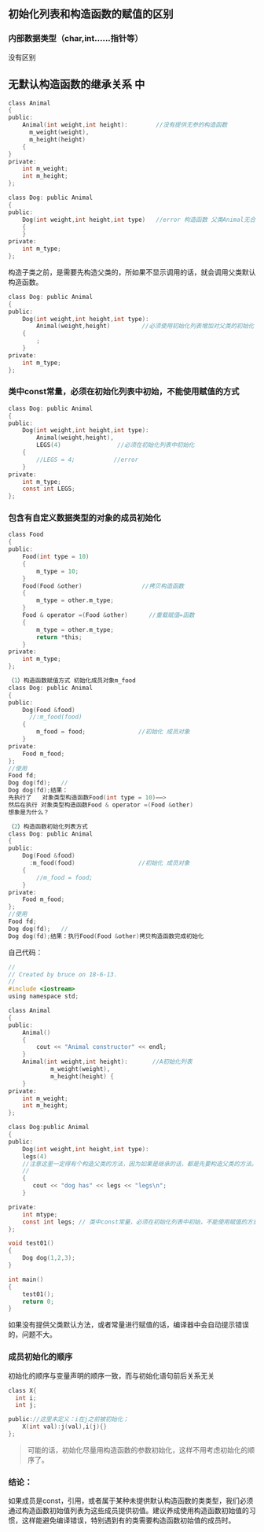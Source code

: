 ## 初始化列表和构造函数的赋值的区别

### 内部数据类型（char,int......指针等）

没有区别

## 无默认构造函数的继承关系 中

```c
class Animal
{
public:
    Animal(int weight,int height):        //没有提供无参的构造函数 
      m_weight(weight),
      m_height(height)
    {
}
private:
    int m_weight;
    int m_height;
};

class Dog: public Animal
{
public:
    Dog(int weight,int height,int type)   //error 构造函数 父类Animal无合适构造函数
    {
    }
private:
    int m_type;
};
```

构造子类之前，是需要先构造父类的，所如果不显示调用的话，就会调用父类默认构造函数。

```c
class Dog: public Animal
{
public:
    Dog(int weight,int height,int type):
        Animal(weight,height)         //必须使用初始化列表增加对父类的初始化
    {
        ;
    }
private:
    int m_type;
};
```

### 类中const常量，必须在初始化列表中初始，不能使用赋值的方式

```c
class Dog: public Animal
{
public:
    Dog(int weight,int height,int type):
        Animal(weight,height), 
        LEGS(4)                //必须在初始化列表中初始化
    {
        //LEGS = 4;           //error
    }
private:
    int m_type;
    const int LEGS;
};
```

### 包含有自定义数据类型的对象的成员初始化

```c
class Food
{
public:
    Food(int type = 10)
    {
        m_type = 10;
    }
    Food(Food &other)                 //拷贝构造函数
    {
        m_type = other.m_type;
    }
    Food & operator =(Food &other)      //重载赋值=函数
    {
        m_type = other.m_type;
        return *this;
    }
private:
    int m_type;
};

（1）构造函数赋值方式 初始化成员对象m_food
class Dog: public Animal
{
public:
    Dog(Food &food)
      //:m_food(food)  
    {
        m_food = food;               //初始化 成员对象
    }
private:
    Food m_food;
};
//使用
Food fd;
Dog dog(fd);   //
Dog dog(fd);结果：
先执行了   对象类型构造函数Food(int type = 10)——> 
然后在执行 对象类型构造函数Food & operator =(Food &other)
想象是为什么？

（2）构造函数初始化列表方式
class Dog: public Animal
{
public:
    Dog(Food &food)
      :m_food(food)                  //初始化 成员对象
    {
        //m_food = food;               
    }
private:
    Food m_food;
};
//使用
Food fd;
Dog dog(fd);   //
Dog dog(fd);结果：执行Food(Food &other)拷贝构造函数完成初始化
```





自己代码：

```c
//
// Created by bruce on 18-6-13.
//
#include <iostream>
using namespace std;

class Animal
{
public:
    Animal()
    {
        cout << "Animal constructor" << endl;
    }
    Animal(int weight,int height):       //A初始化列表
            m_weight(weight),
            m_height(height) {
    }
private:
    int m_weight;
    int m_height;
};

class Dog:public Animal
{
public:
    Dog(int weight,int height,int type):
    legs(4)
    //注意这里一定得有个构造父类的方法，因为如果是继承的话，都是先要构造父类的方法。
    //
    {
       cout << "dog has" << legs << "legs\n";
    }

private:
    int mtype;
    const int legs; // 类中const常量，必须在初始化列表中初始，不能使用赋值的方式初始化
};

void test01()
{
    Dog dog(1,2,3);
}

int main()
{
    test01();
    return 0;
}
```

如果没有提供父类默认方法，或者常量进行赋值的话，编译器中会自动提示错误的，问题不大。 

### 成员初始化的顺序

初始化的顺序与变量声明的顺序一致，而与初始化语句前后关系无关

```c
class X{
  int i;
  int j;

public://这里未定义：i在j之前被初始化；
	X(int val):j(val),i(j){}
};
```

> 可能的话，初始化尽量用构造函数的参数初始化，这样不用考虑初始化的顺序了。

### 结论：

如果成员是const，引用，或者属于某种未提供默认构造函数的类类型，我们必须通过构造函数初始值列表为这些成员提供初值。建议养成使用构造函数初始值的习惯，这样能避免编译错误，特别遇到有的类需要构造函数初始值的成员时。